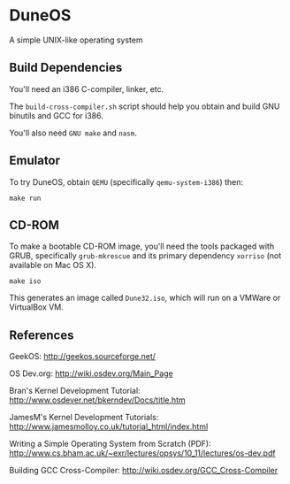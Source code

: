 DuneOS
======

A simple UNIX-like operating system

Build Dependencies
------------------
You'll need an i386 C-compiler, linker, etc.

The `build-cross-compiler.sh` script should help you obtain and build GNU binutils and GCC for i386.

You'll also need `GNU make` and `nasm`.

Emulator
--------
To try DuneOS, obtain `QEMU` (specifically `qemu-system-i386`) then:

    make run

CD-ROM
------
To make a bootable CD-ROM image, you'll need the tools packaged with GRUB, specifically
`grub-mkrescue` and its primary dependency `xorriso` (not available on Mac OS X).

    make iso

This generates an image called `Dune32.iso`, which will run on a VMWare or VirtualBox VM.

References
----------
GeekOS: http://geekos.sourceforge.net/

OS Dev.org: http://wiki.osdev.org/Main_Page

Bran's Kernel Development Tutorial: http://www.osdever.net/bkerndev/Docs/title.htm

JamesM's Kernel Development Tutorials: http://www.jamesmolloy.co.uk/tutorial_html/index.html

Writing a Simple Operating System from Scratch (PDF): http://www.cs.bham.ac.uk/~exr/lectures/opsys/10_11/lectures/os-dev.pdf

Building GCC Cross-Compiler: http://wiki.osdev.org/GCC_Cross-Compiler
